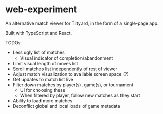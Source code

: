 # web-experiment
An alternative match viewer for Tiltyard, in the form of a single-page app.

Built with TypeScript and React.

TODOs:
- Less ugly list of matches
  - Visual indicator of completion/abandonment
- Limit visual length of moves list
- Scroll matches list independently of rest of viewer
- Adjust match visualization to available screen space (?)
- Get updates to match list live
- Filter down matches by player(s), game(s), or tournament
  - UI for choosing these
  - When filtered by player, follow new matches as they start
- Ability to load more matches
- Deconflict global and local loads of game metadata
